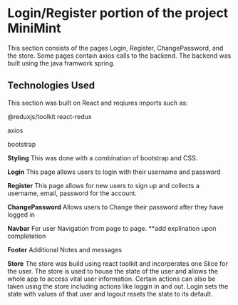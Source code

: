 # Login/Register portion of the project MiniMint

This section consists of the pages Login, Register, ChangePassword, and the store.
Some pages contain axios calls to the backend. The backend was built using the java
framwork spring. 

## Technologies Used
This section was built on React and reqiures imports such as:

@reduxjs/toolkit react-redux

axios

bootstrap

**Styling**
This was done with a combination of bootstrap and CSS.

**Login**
This page allows users to login with their username and password

**Register** 
This page allows for new users to sign up and collects a username, email, password for the account.

**ChangePassword** 
Allows users to Change their password after they have logged in

**Navbar** 
For user Navigation from page to page. **add explination upon completetion 

**Footer** 
Additional Notes and messages

**Store**
The store was build using react toolkit and incorperates one Slice for the user. The 
store is used to house the state of the user and allows the whole app to access vital
user information. Certain actions can also be taken using the store including actions
like loggin in and out. Login sets the state with values of that user and logout resets
the state to its default.
